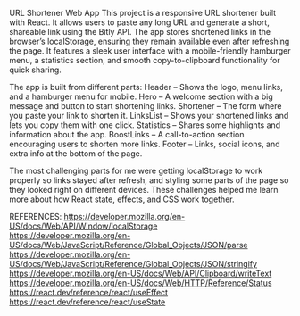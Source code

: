 URL Shortener Web App
This project is a responsive URL shortener built with React. It allows users to paste any long URL and generate a short, shareable link using the Bitly API. The app stores shortened links in the browser’s localStorage, ensuring they remain available even after refreshing the page. It features a sleek user interface with a mobile-friendly hamburger menu, a statistics section, and smooth copy-to-clipboard functionality for quick sharing.

The app is built from different parts:
Header – Shows the logo, menu links, and a hamburger menu for mobile.
Hero – A welcome section with a big message and button to start shortening links.
Shortener – The form where you paste your link to shorten it.
LinksList – Shows your shortened links and lets you copy them with one click.
Statistics – Shares some highlights and information about the app.
BoostLinks – A call-to-action section encouraging users to shorten more links.
Footer – Links, social icons, and extra info at the bottom of the page.

The most challenging parts for me were getting localStorage to work properly so links stayed after refresh, and styling some parts of the page so they looked right on different devices. These challenges helped me learn more about how React state, effects, and CSS work together.

REFERENCES:
https://developer.mozilla.org/en-US/docs/Web/API/Window/localStorage   
https://developer.mozilla.org/en-US/docs/Web/JavaScript/Reference/Global_Objects/JSON/parse   
https://developer.mozilla.org/en-US/docs/Web/JavaScript/Reference/Global_Objects/JSON/stringify   
https://developer.mozilla.org/en-US/docs/Web/API/Clipboard/writeText   
https://developer.mozilla.org/en-US/docs/Web/HTTP/Reference/Status   
https://react.dev/reference/react/useEffect   
https://react.dev/reference/react/useState   
